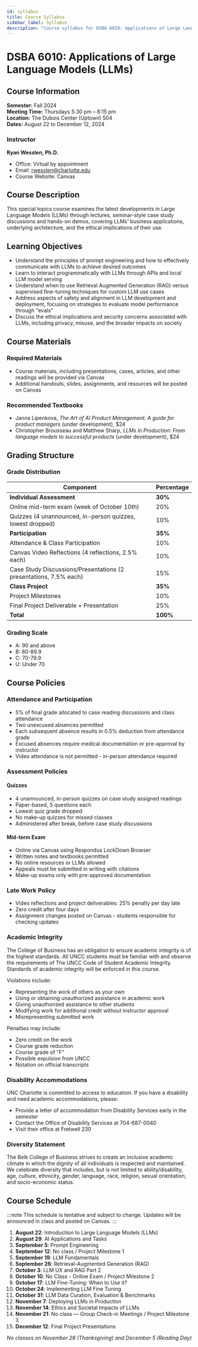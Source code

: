 ```yaml
---
id: syllabus
title: Course Syllabus
sidebar_label: Syllabus
description: "Course syllabus for DSBA 6010: Applications of Large Language Models (LLMs)"
---
```


# DSBA 6010: Applications of Large Language Models (LLMs)

## Course Information

**Semester:** Fall 2024  
**Meeting Time:** Thursdays 5:30 pm – 8:15 pm  
**Location:** The Dubois Center (Uptown) 504  
**Dates:** August 22 to December 12, 2024

### Instructor
**Ryan Wesslen, Ph.D.**  
- Office: Virtual by appointment
- Email: rwesslen@charlotte.edu
- Course Website: Canvas

## Course Description

This special topics course examines the latest developments in Large Language Models (LLMs) through lectures, seminar-style case study discussions and hands-on demos, covering LLMs' business applications, underlying architecture, and the ethical implications of their use.

## Learning Objectives

- Understand the principles of prompt engineering and how to effectively communicate with LLMs to achieve desired outcomes
- Learn to interact programmatically with LLMs through APIs and local LLM model serving
- Understand when to use Retrieval Augmented Generation (RAG) versus supervised fine-tuning techniques for custom LLM use cases
- Address aspects of safety and alignment in LLM development and deployment, focusing on strategies to evaluate model performance through "evals"
- Discuss the ethical implications and security concerns associated with LLMs, including privacy, misuse, and the broader impacts on society

## Course Materials

### Required Materials
- Course materials, including presentations, cases, articles, and other readings will be provided via Canvas
- Additional handouts, slides, assignments, and resources will be posted on Canvas

### Recommended Textbooks
- Janna Lipenkova, *The Art of AI Product Management: A guide for product managers* (under development), $24
- Christopher Brousseau and Matthew Sharp, *LLMs in Production: From language models to successful products* (under development), $24

## Grading Structure

### Grade Distribution

| Component | Percentage |
|-----------|------------|
| **Individual Assessment** | **30%** |
| Online mid-term exam (week of October 10th) | 20% |
| Quizzes (4 unannounced, in-person quizzes, lowest dropped) | 10% |
| **Participation** | **35%** |
| Attendance & Class Participation | 10% |
| Canvas Video Reflections (4 reflections, 2.5% each) | 10% |
| Case Study Discussions/Presentations (2 presentations, 7.5% each) | 15% |
| **Class Project** | **35%** |
| Project Milestones | 10% |
| Final Project Deliverable + Presentation | 25% |
| **Total** | **100%** |

### Grading Scale
- A: 90 and above
- B: 80-89.9
- C: 70-79.9
- U: Under 70

## Course Policies

### Attendance and Participation
- 5% of final grade allocated to case reading discussions and class attendance
- Two unexcused absences permitted
- Each subsequent absence results in 0.5% deduction from attendance grade
- Excused absences require medical documentation or pre-approval by instructor
- Video attendance is not permitted - in-person attendance required

### Assessment Policies

#### Quizzes
- 4 unannounced, in-person quizzes on case study assigned readings
- Paper-based, 5 questions each
- Lowest quiz grade dropped
- No make-up quizzes for missed classes
- Administered after break, before case study discussions

#### Mid-term Exam
- Online via Canvas using Respondus LockDown Browser
- Written notes and textbooks permitted
- No online resources or LLMs allowed
- Appeals must be submitted in writing with citations
- Make-up exams only with pre-approved documentation

### Late Work Policy
- Video reflections and project deliverables: 25% penalty per day late
- Zero credit after four days
- Assignment changes posted on Canvas - students responsible for checking updates

### Academic Integrity

The College of Business has an obligation to ensure academic integrity is of the highest standards. All UNCC students must be familiar with and observe the requirements of The UNCC Code of Student Academic Integrity. Standards of academic integrity will be enforced in this course.

Violations include:
- Representing the work of others as your own
- Using or obtaining unauthorized assistance in academic work
- Giving unauthorized assistance to other students
- Modifying work for additional credit without instructor approval
- Misrepresenting submitted work

Penalties may include:
- Zero credit on the work
- Course grade reduction
- Course grade of "F"
- Possible expulsion from UNCC
- Notation on official transcripts

### Disability Accommodations

UNC Charlotte is committed to access to education. If you have a disability and need academic accommodations, please:
- Provide a letter of accommodation from Disability Services early in the semester
- Contact the Office of Disability Services at 704-687-0040
- Visit their office at Fretwell 230

### Diversity Statement

The Belk College of Business strives to create an inclusive academic climate in which the dignity of all individuals is respected and maintained. We celebrate diversity that includes, but is not limited to ability/disability, age, culture, ethnicity, gender, language, race, religion, sexual orientation, and socio-economic status.

## Course Schedule

:::note
This schedule is tentative and subject to change. Updates will be announced in class and posted on Canvas.
:::

1. **August 22**: Introduction to Large Language Models (LLMs)
2. **August 29**: AI Applications and Tasks
3. **September 5**: Prompt Engineering
4. **September 12**: No class / Project Milestone 1
5. **September 19**: LLM Fundamentals
6. **September 26**: Retrieval-Augmented Generation (RAG)
7. **October 3**: LLM UX and RAG Part 2
8. **October 10**: No Class - Online Exam / Project Milestone 2
9. **October 17**: LLM Fine-Tuning: When to Use it?
10. **October 24**: Implementing LLM Fine Tuning
11. **October 31**: LLM Data Curation, Evaluation & Benchmarks
12. **November 7**: Deploying LLMs in Production
13. **November 14**: Ethics and Societal Impacts of LLMs
14. **November 21**: No class — Group Check-in Meetings / Project Milestone 3
15. **December 12**: Final Project Presentations

*No classes on November 28 (Thanksgiving) and December 5 (Reading Day)*